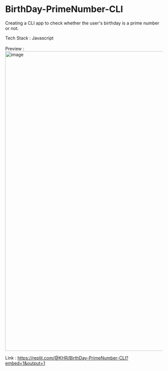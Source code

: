 # BirthDay-PrimeNumber-CLI
Creating a CLI app to check whether the user's birthday is a prime number or not.

Tech Stack : Javascript
<br></br>
Preview :
<img width="960" alt="image" src="https://user-images.githubusercontent.com/49878564/197821022-658e3d33-5818-4cd8-9a91-169f50d50461.png">

Link : https://replit.com/@KHR/BirthDay-PrimeNumber-CLI?embed=1&output=1

